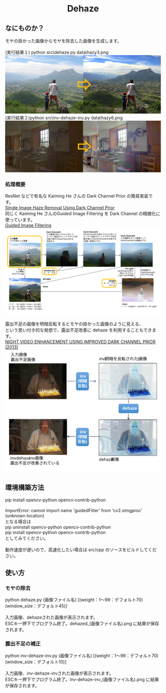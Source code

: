 <html lang="ja">
    <head>
        <meta charset="utf-8" />
    </head>
    <body>
        <h1><center>Dehaze</center></h1>
        <h2>なにものか？</h2>
        <p>
            モヤの掛かった画像からモヤを除去した画像を生成します。<br />
            <br />
            (実行結果１) python src\dehaze.py data\hazy3.png<br />
            <img src="images/dehaze1.png"><br>
            (実行結果２)python src\inv-dehaze-inv.py data\hazy6.png<br />
            <img src="images/dehaze2.png"><br>
        </p>
        <h3>処理概要</h3>
        <p>
            ResNet などで有名な Kaiming He さんの Dark Channel Prior の簡易実装です。<br>
            <a href="https://people.csail.mit.edu/kaiming/publications/cvpr09.pdf">Single Image Haze Removal Using Dark Channel Prior</a><br>
            同じく Kaiming He さんのGuided Image Filtering を Dark Channel の精緻化に使っています。<br>
            <a href="https://img.shlab.org.cn/pjlab/files/2023/12/638387759189530000.pdf">Guided Image Filtering</a><br>
            <img src="images/dehaze2.svg"><br>
        </p>
        <p>
            露出不足の画像を明暗反転するとモヤの掛かった画像のように見える、<br>
            という思い付き的な発想で、露出不足改善に dehaze を利用することもできます。<br>
            <a href="https://www.researchgate.net/profile/Shengping-Zhang-5/publication/271554887_Night_video_enhancement_using_improved_dark_channel_prior">NIGHT VIDEO ENHANCEMENT USING IMPROVED DARK CHANNEL PRIOR (2013)</a><br>
            <img src="images/dehaze3.svg"><br>
        </p>
        <h2>環境構築方法</h2>
        <p>
            pip install opencv-python opencv-contrib-python<br>
            <br>
            ImportError: cannot import name 'guidedFilter' from 'cv2.ximgproc' (unknown location)<br>
            となる場合は<br>
            pip uninstall opencv-python opencv-contrib-python<br>
            pip install opencv-python opencv-contrib-python<br>
            としてみてください。<br>
            <br>
            動作速度が遅いので、高速化したい場合は src/cpp のソースをビルドしてください。
        </p>
        <h2>使い方</h2>
        <h3>モヤの除去</h3>
        <p>
            python dehaze.py (画像ファイル名) [(weight：1～99：デフォルト70) (window_size：デフォルト45)]<br>
            <br>
            入力画像、dehazeされた画像が表示されます。<br>
            ESCキー押下でプログラム終了。dehazed_(画像ファイル名).png に結果が保存されます。
        </p>
        <h3>露出不足の補正</h3>
        <p>
            python inv-dehaze-inv.py (画像ファイル名) [(weight：1～99：デフォルト70) (window_size：デフォルト10)]<br>
            <br>
            入力画像、inv-dehaze-invされた画像が表示されます。<br>
            ESCキー押下でプログラム終了。inv-dehaze-inv_(画像ファイル名).png に結果が保存されます。
        </p>
    </body>
</html>

